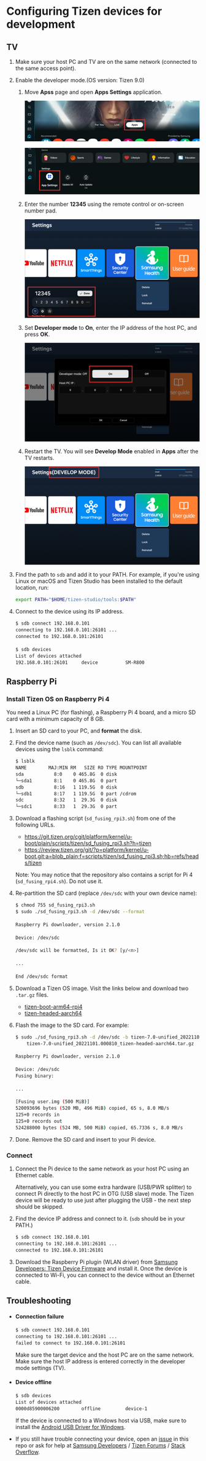 # Configuring Tizen devices for development

## TV

1. Make sure your host PC and TV are on the same network (connected to the same access point).

1. Enable the developer mode.(OS version: Tizen 9.0)

   1. Move **Apss** page and open **Apps Settings** application.

      ![Apps](images/tv-developer-option-1.png)

      ![Apps Settings](images/tv-developer-option-2.png)

   1. Enter the number **12345** using the remote control or on-screen number pad.

      ![Enter 12345](images/tv-developer-option-3.png)

   1. Set **Developer mode** to **On**, enter the IP address of the host PC, and press **OK**.

      ![Enter IP address](images/tv-developer-option-4.png)

   1. Restart the TV. You will see **Develop Mode** enabled in **Apps** after the TV restarts.

      ![Develop mode enabled](images/tv-developer-option-5.png)

1. Find the path to `sdb` and add it to your PATH. For example, if you're using Linux or macOS and Tizen Studio has been installed to the default location, run:

   ```sh
   export PATH="$HOME/tizen-studio/tools:$PATH"
   ```

1. Connect to the device using its IP address.

   ```sh
   $ sdb connect 192.168.0.101
   connecting to 192.168.0.101:26101 ...
   connected to 192.168.0.101:26101

   $ sdb devices
   List of devices attached
   192.168.0.101:26101     device          SM-R800
   ```

## Raspberry Pi

### Install Tizen OS on Raspberry Pi 4

You need a Linux PC (for flashing), a Raspberry Pi 4 board, and a micro SD card with a minimum capacity of 8 GB.

1. Insert an SD card to your PC, and **format** the disk.

1. Find the device name (such as `/dev/sdc`). You can list all available devices using the `lsblk` command:

   ```sh
   $ lsblk
   NAME        MAJ:MIN RM   SIZE RO TYPE MOUNTPOINT
   sda           8:0    0 465.8G  0 disk
   └─sda1        8:1    0 465.8G  0 part
   sdb           8:16   1 119.5G  0 disk
   └─sdb1        8:17   1 119.5G  0 part /cdrom
   sdc           8:32   1  29.3G  0 disk
   └─sdc1        8:33   1  29.3G  0 part
   ```

1. Download a flashing script (`sd_fusing_rpi3.sh`) from one of the following URLs.

   - https://git.tizen.org/cgit/platform/kernel/u-boot/plain/scripts/tizen/sd_fusing_rpi3.sh?h=tizen
   - https://review.tizen.org/git/?p=platform/kernel/u-boot.git;a=blob_plain;f=scripts/tizen/sd_fusing_rpi3.sh;hb=refs/heads/tizen

   Note: You may notice that the repository also contains a script for Pi 4 (`sd_fusing_rpi4.sh`). Do not use it.

1. Re-partition the SD card (replace `/dev/sdc` with your own device name):

   ```sh
   $ chmod 755 sd_fusing_rpi3.sh
   $ sudo ./sd_fusing_rpi3.sh -d /dev/sdc --format

   Raspberry Pi downloader, version 2.1.0

   Device: /dev/sdc

   /dev/sdc will be formatted, Is it OK? [y/<n>]

   ...

   End /dev/sdc format
   ```

1. Download a Tizen OS image. Visit the links below and download two `.tar.gz` files.

   - [tizen-boot-arm64-rpi4](http://download.tizen.org/releases/milestone/TIZEN/Tizen/Tizen-Unified/latest/images/standard/tizen-boot-arm64-rpi4)
   - [tizen-headed-aarch64](http://download.tizen.org/releases/milestone/TIZEN/Tizen/Tizen-Unified/latest/images/standard/tizen-headed-aarch64)

1. Flash the image to the SD card. For example:

   ```sh
   $ sudo ./sd_fusing_rpi3.sh -d /dev/sdc -b tizen-7.0-unified_20221101.000810_tizen-boot-arm64-rpi4.tar.gz \
       tizen-7.0-unified_20221101.000810_tizen-headed-aarch64.tar.gz

   Raspberry Pi downloader, version 2.1.0

   Device: /dev/sdc
   Fusing binary:

   ...

   [Fusing user.img (500 MiB)]
   520093696 bytes (520 MB, 496 MiB) copied, 65 s, 8.0 MB/s
   125+0 records in
   125+0 records out
   524288000 bytes (524 MB, 500 MiB) copied, 65.7336 s, 8.0 MB/s
   ```

1. Done. Remove the SD card and insert to your Pi device.

### Connect

1. Connect the Pi device to the same network as your host PC using an Ethernet cable.

   Alternatively, you can use some extra hardware (USB/PWR splitter) to connect Pi directly to the host PC in OTG (USB slave) mode. The Tizen device will be ready to use just after plugging the USB - the next step should be skipped.

1. Find the device IP address and connect to it. (`sdb` should be in your PATH.)

   ```sh
   $ sdb connect 192.168.0.101
   connecting to 192.168.0.101:26101 ...
   connected to 192.168.0.101:26101
   ```

1. Download the Raspberry Pi plugin (WLAN driver) from [Samsung Developers: Tizen Device Firmware](https://developer.samsung.com/tizen/TizenDeviceFirmware.html) and install it. Once the device is connected to Wi-Fi, you can connect to the device without an Ethernet cable.

## Troubleshooting

- #### Connection failure

  ```sh
  $ sdb connect 192.168.0.101
  connecting to 192.168.0.101:26101 ...
  failed to connect to 192.168.0.101:26101
  ```

  Make sure the target device and the host PC are on the same network. Make sure the host IP address is entered correctly in the developer mode settings (TV).

- #### Device offline

  ```sh
  $ sdb devices
  List of devices attached
  0000d85900006200        offline         device-1
  ```

  If the device is connected to a Windows host via USB, make sure to install the [Android USB Driver for Windows](https://developer.samsung.com/mobile/android-usb-driver.html).

- If you still have trouble connecting your device, open an [issue](https://github.com/flutter-tizen/flutter-tizen/issues) in this repo or ask for help at [Samsung Developers](https://forum.developer.samsung.com) / [Tizen Forums](https://developer.tizen.org/forums/sdk-ide/active) / [Stack Overflow](https://stackoverflow.com/questions/tagged/tizen).
